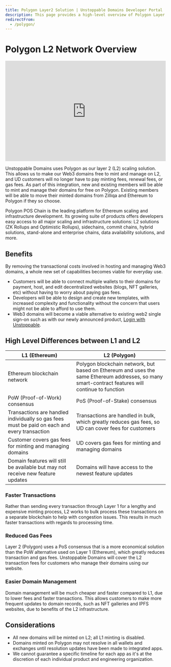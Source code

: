 ```yaml
---
title: Polygon Layer2 Solution | Unstoppable Domains Developer Portal
description: This page provides a high-level overview of Polygon Layer 2 scaling solution for Unstoppable Domains.
redirectFrom:
  - /polygon/
---
```


# Polygon L2 Network Overview

<iframe width="100%" height="315" src="https://www.youtube.com/embed/5IVXzy2VBeY" title="YouTube video player" frameborder="0" allow="accelerometer; autoplay; clipboard-write; encrypted-media; gyroscope; picture-in-picture" allowfullscreen></iframe>

Unstoppable Domains uses Polygon as our layer 2 (L2) scaling solution. This allows us to make our Web3 domains free to mint and manage on L2, and UD customers will no longer have to pay minting fees, renewal fees, or gas fees. As part of this integration, new and existing members will be able to mint and manage their domains for free on Polygon. Existing members will be able to move their minted domains from Zilliqa and Ethereum to Polygon if they so choose.

Polygon POS Chain is the leading platform for Ethereum scaling and infrastructure development. Its growing suite of products offers developers easy access to all major scaling and infrastructure solutions: L2 solutions (ZK Rollups and Optimistic Rollups), sidechains, commit chains, hybrid solutions, stand-alone and enterprise chains, data availability solutions, and more.

## Benefits

By removing the transactional costs involved in hosting and managing Web3 domains, a whole new set of capabilities becomes viable for everyday use.

* Customers will be able to connect multiple wallets to their domains for payment, host, and edit decentralized websites (blogs, NFT galleries, etc) without having to worry about paying gas fees.
* Developers will be able to design and create new templates, with increased complexity and functionality without the concern that users might not be able to afford to use them.
* Web3 domains will become a viable alternative to existing web2 single sign-on such as with our newly announced product, [Login with Unstoppable](/identity/overview/login-with-unstoppable.md).

## High Level Differences between L1 and L2

| L1 (Ethereum)                                                                                | L2 (Polygon)                                                                                                                                      |
| -------------------------------------------------------------------------------------------- | ------------------------------------------------------------------------------------------------------------------------------------------------- |
| Ethereum blockchain network                                                                  | Polygon blockchain network, but based on Ethereum and uses the same Ethereum addresses, so many smart-contract features will continue to function |
| PoW (Proof-of-Work) consensus                                                                | PoS (Proof-of-Stake) consensus                                                                                                                    |
| Transactions are handled individually so gas fees must be paid on each and every transaction | Transactions are handled in bulk, which greatly reduces gas fees, so UD can cover fees for customers                                              |
| Customer covers gas fees for minting and managing domains                                    | UD covers gas fees for minting and managing domains                                                                                               |
| Domain features will still be available but may not receive new feature updates              | Domains will have access to the newest feature updates                                                                                            |

### Faster Transactions

Rather than sending every transaction through Layer 1 for a lengthy and expensive minting process, L2 works to bulk process these transactions on a separate blockchain to help with congestion issues. This results in much faster transactions with regards to processing time.

### Reduced Gas Fees

Layer 2 (Polygon) uses a PoS consensus that is a more economical solution than the PoW alternative used on Layer 1 (Ethereum), which greatly reduces transaction and gas fees. Unstoppable Domains will cover the L2 transaction fees for customers who manage their domains using our website.

### Easier Domain Management

Domain management will be much cheaper and faster compared to L1, due to lower fees and faster transactions. This allows customers to make more frequent updates to domain records, such as NFT galleries and IPFS websites, due to benefits of the L2 infrastructure.

## Considerations

* All new domains will be minted on L2; all L1 minting is disabled.
* Domains minted on Polygon may not resolve in all wallets and exchanges until resolution updates have been made to integrated apps.
* We cannot guarantee a specific timeline for each app as it's at the discretion of each individual product and engineering organization.
